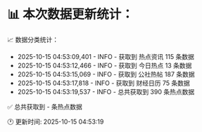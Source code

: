 📊 本次数据更新统计：
==========================

📈 数据分类统计：
- 2025-10-15 04:53:09,401 - INFO - 获取到 热点资讯 115 条数据
- 2025-10-15 04:53:12,466 - INFO - 获取到 今日热点 13 条数据
- 2025-10-15 04:53:15,069 - INFO - 获取到 公社热帖 187 条数据
- 2025-10-15 04:53:17,818 - INFO - 获取到 财经日历 75 条数据
- 2025-10-15 04:53:19,537 - INFO - 总共获取到 390 条热点数据

✅ 总共获取到 - 条热点数据

🕐 更新时间: 2025-10-15 04:53:19
